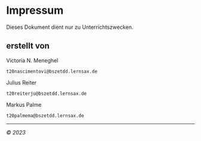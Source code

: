 # Impressum

Dieses Dokument dient nur zu Unterrichtszwecken.


<h2>erstellt von</h2>

Victoria N. Meneghel

    t20nascimentovi@bszetdd.lernsax.de

Julius Reiter

	t20reiterju@bszetdd.lernsax.de

Markus Palme

    t20palmema@bszetdd.lernsax.de

--- 

*&copy; 2023*



